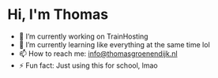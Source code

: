 # Hi, I'm Thomas

- 🔭 I’m currently working on TrainHosting
- 🌱 I’m currently learning like everything at the same time lol
- 📫 How to reach me: info@thomasgroenendijk.nl
- ⚡ Fun fact: Just using this for school, lmao
